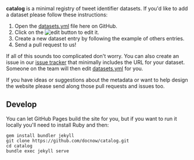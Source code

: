 **catalog** is a minimal registry of tweet identifier datasets. If you'd like to
add a dataset please follow these instructions:

1. Open the [datasets.yml] file here on GitHub.
2. Click on the ![edit button] to edit it.
3. Create a new dataset entry by following the example of others entries.
4. Send a pull request to us!

If all of this sounds too complicated don't worry. You can also create an
issue in our [issue tracker] that minimally includes the URL for your dataset.
Someone on the team will then edit [datasets.yml] for you.

If you have ideas or suggestions about the metadata or want to help design the 
website please send along those pull requests and issues too.

## Develop

You can let GitHub Pages build the site for you, but if you want to run it
locally you'll need to install Ruby and then:

```
gem install bundler jekyll
git clone https://github.com/docnow/catalog.git
cd catalog
bundle exec jekyll serve
```

[datasets.yml]: https://github.com/DocNow/catalog/blob/master/_data/datasets.yml
[issue tracker]: https://github.com/DocNow/catalog/issues
[edit button]: https://raw.githubusercontent.com/DocNow/catalog/master/images/edit.png

